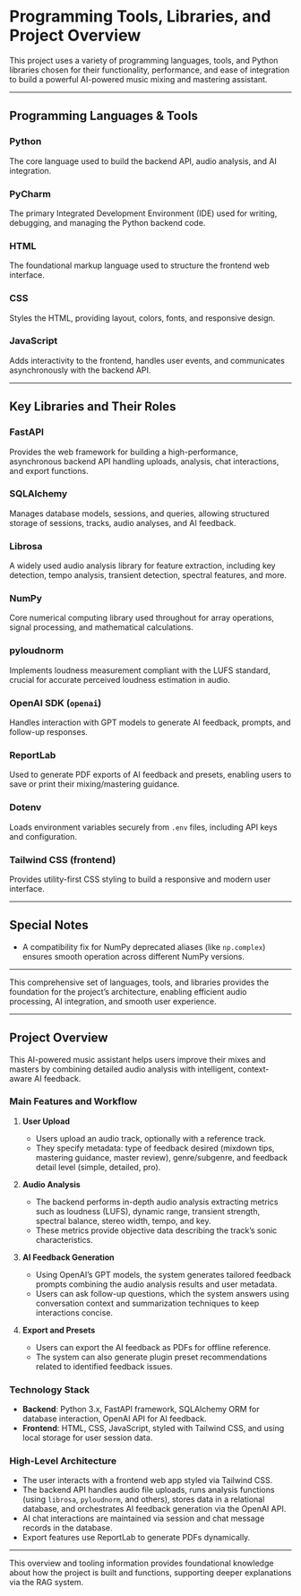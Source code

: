 # Programming Tools, Libraries, and Project Overview

This project uses a variety of programming languages, tools, and Python libraries chosen for their functionality, performance, and ease of integration to build a powerful AI-powered music mixing and mastering assistant.

---

## Programming Languages & Tools

### Python  
The core language used to build the backend API, audio analysis, and AI integration.

### PyCharm  
The primary Integrated Development Environment (IDE) used for writing, debugging, and managing the Python backend code.

### HTML  
The foundational markup language used to structure the frontend web interface.

### CSS  
Styles the HTML, providing layout, colors, fonts, and responsive design.

### JavaScript  
Adds interactivity to the frontend, handles user events, and communicates asynchronously with the backend API.

---

## Key Libraries and Their Roles

### FastAPI  
Provides the web framework for building a high-performance, asynchronous backend API handling uploads, analysis, chat interactions, and export functions.

### SQLAlchemy  
Manages database models, sessions, and queries, allowing structured storage of sessions, tracks, audio analyses, and AI feedback.

### Librosa  
A widely used audio analysis library for feature extraction, including key detection, tempo analysis, transient detection, spectral features, and more.

### NumPy  
Core numerical computing library used throughout for array operations, signal processing, and mathematical calculations.

### pyloudnorm  
Implements loudness measurement compliant with the LUFS standard, crucial for accurate perceived loudness estimation in audio.

### OpenAI SDK (`openai`)  
Handles interaction with GPT models to generate AI feedback, prompts, and follow-up responses.

### ReportLab  
Used to generate PDF exports of AI feedback and presets, enabling users to save or print their mixing/mastering guidance.

### Dotenv  
Loads environment variables securely from `.env` files, including API keys and configuration.

### Tailwind CSS (frontend)  
Provides utility-first CSS styling to build a responsive and modern user interface.

---

## Special Notes

- A compatibility fix for NumPy deprecated aliases (like `np.complex`) ensures smooth operation across different NumPy versions.

---

This comprehensive set of languages, tools, and libraries provides the foundation for the project’s architecture, enabling efficient audio processing, AI integration, and smooth user experience.


---

## Project Overview

This AI-powered music assistant helps users improve their mixes and masters by combining detailed audio analysis with intelligent, context-aware AI feedback.

### Main Features and Workflow

1. **User Upload**  
   - Users upload an audio track, optionally with a reference track.  
   - They specify metadata: type of feedback desired (mixdown tips, mastering guidance, master review), genre/subgenre, and feedback detail level (simple, detailed, pro).

2. **Audio Analysis**  
   - The backend performs in-depth audio analysis extracting metrics such as loudness (LUFS), dynamic range, transient strength, spectral balance, stereo width, tempo, and key.  
   - These metrics provide objective data describing the track’s sonic characteristics.

3. **AI Feedback Generation**  
   - Using OpenAI’s GPT models, the system generates tailored feedback prompts combining the audio analysis results and user metadata.  
   - Users can ask follow-up questions, which the system answers using conversation context and summarization techniques to keep interactions concise.

4. **Export and Presets**  
   - Users can export the AI feedback as PDFs for offline reference.  
   - The system can also generate plugin preset recommendations related to identified feedback issues.

### Technology Stack

- **Backend**: Python 3.x, FastAPI framework, SQLAlchemy ORM for database interaction, OpenAI API for AI feedback.  
- **Frontend**: HTML, CSS, JavaScript, styled with Tailwind CSS, and using local storage for user session data.

### High-Level Architecture

- The user interacts with a frontend web app styled via Tailwind CSS.  
- The backend API handles audio file uploads, runs analysis functions (using `librosa`, `pyloudnorm`, and others), stores data in a relational database, and orchestrates AI feedback generation via the OpenAI API.  
- AI chat interactions are maintained via session and chat message records in the database.  
- Export features use ReportLab to generate PDFs dynamically.

---

This overview and tooling information provides foundational knowledge about how the project is built and functions, supporting deeper explanations via the RAG system.